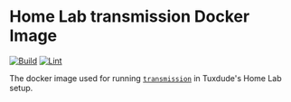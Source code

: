 # Home Lab transmission Docker Image

[![Build](https://github.com/TuxdudeHomeLab/docker-image-transmission/actions/workflows/build.yml/badge.svg)](https://github.com/TuxdudeHomeLab/docker-image-transmission/actions/workflows/build.yml) [![Lint](https://github.com/TuxdudeHomeLab/docker-image-transmission/actions/workflows/lint.yml/badge.svg)](https://github.com/TuxdudeHomeLab/docker-image-transmission/actions/workflows/lint.yml)

The docker image used for running [`transmission`](https://transmissionbt.com/) in Tuxdude's Home Lab setup.
